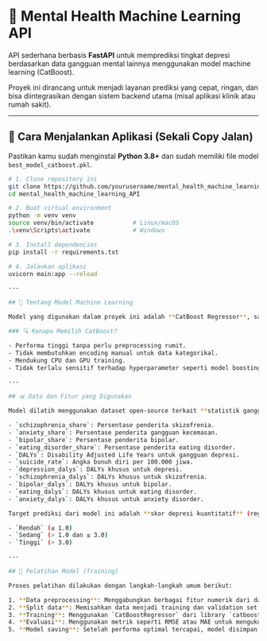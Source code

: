 # 🧠 Mental Health Machine Learning API

API sederhana berbasis **FastAPI** untuk memprediksi tingkat depresi berdasarkan data gangguan mental lainnya menggunakan model machine learning (CatBoost).

Proyek ini dirancang untuk menjadi layanan prediksi yang cepat, ringan, dan bisa diintegrasikan dengan sistem backend utama (misal aplikasi klinik atau rumah sakit).

---

## 🚀 Cara Menjalankan Aplikasi (Sekali Copy Jalan)

Pastikan kamu sudah menginstal **Python 3.8+** dan sudah memiliki file model `best_model_catboost.pkl`.

```bash
# 1. Clone repository ini
git clone https://github.com/yourusername/mental_health_machine_learning_API.git
cd mental_health_machine_learning_API

# 2. Buat virtual environment
python -m venv venv
source venv/bin/activate           # Linux/macOS
.\venv\Scripts\activate            # Windows

# 3. Install dependencies
pip install -r requirements.txt

# 4. Jalankan aplikasi
uvicorn main:app --reload

---

## 🧠 Tentang Model Machine Learning

Model yang digunakan dalam proyek ini adalah **CatBoost Regressor**, salah satu algoritma Gradient Boosting yang dikembangkan oleh Yandex. CatBoost dirancang untuk bekerja sangat baik dengan data kategori, tetapi juga sangat efisien untuk data numerik.

### 🔍 Kenapa Memilih CatBoost?

- Performa tinggi tanpa perlu preprocessing rumit.
- Tidak membutuhkan encoding manual untuk data kategorikal.
- Mendukung CPU dan GPU training.
- Tidak terlalu sensitif terhadap hyperparameter seperti model boosting lainnya (XGBoost/LightGBM).

---

## 📊 Data dan Fitur yang Digunakan

Model dilatih menggunakan dataset open-source terkait **statistik gangguan mental** dari berbagai negara dan tahun, yang mencakup:

- `schizophrenia_share`: Persentase penderita skizofrenia.
- `anxiety_share`: Persentase penderita gangguan kecemasan.
- `bipolar_share`: Persentase penderita bipolar.
- `eating_disorder_share`: Persentase penderita eating disorder.
- `DALYs`: Disability Adjusted Life Years untuk gangguan depresi.
- `suicide_rate`: Angka bunuh diri per 100.000 jiwa.
- `depression_dalys`: DALYs khusus untuk depresi.
- `schizophrenia_dalys`: DALYs khusus untuk skizofrenia.
- `bipolar_dalys`: DALYs khusus untuk bipolar.
- `eating_dalys`: DALYs khusus untuk eating disorder.
- `anxiety_dalys`: DALYs khusus untuk anxiety disorder.

Target prediksi dari model ini adalah **skor depresi kuantitatif** (regresi), yang kemudian dikategorikan menjadi:

- `Rendah` (≤ 1.0)
- `Sedang` (> 1.0 dan ≤ 3.0)
- `Tinggi` (> 3.0)

---

## 🧪 Pelatihan Model (Training)

Proses pelatihan dilakukan dengan langkah-langkah umum berikut:

1. **Data preprocessing**: Menggabungkan berbagai fitur numerik dari dataset mental health.
2. **Split data**: Memisahkan data menjadi training dan validation set.
3. **Training**: Menggunakan `CatBoostRegressor` dari library `catboost` dengan parameter default atau hasil tuning ringan.
4. **Evaluasi**: Menggunakan metrik seperti RMSE atau MAE untuk mengukur performa.
5. **Model saving**: Setelah performa optimal tercapai, model disimpan dengan `joblib.dump()` menjadi `best_model_catboost.pkl`.